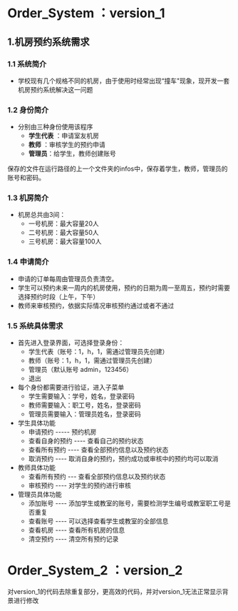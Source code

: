 # Order_System ：version_1

## 1.机房预约系统需求

### 1.1 系统简介

* 学校现有几个规格不同的机房，由于使用时经常出现“撞车"现象，现开发一套机房预约系统解决这一问题

### 1.2 身份简介

* 分别由三种身份使用该程序
  *  **学生代表** ：申请室友机房
  *  **教师** ：审核学生的预约申请
  *  **管理员**：给学生，教师创建账号

保存的文件在运行路径的上一个文件夹的infos中，保存着学生，教师，管理员的账号和密码。

### 1.3 机房简介

* 机房总共由3间：
  * 一号机房：最大容量20人
  * 二号机房：最大容量50人
  * 三号机房：最大容量100人

### 1.4 申请简介

* 申请的订单每周由管理员负责清空。
* 学生可以预约未来一周内的机房使用，预约的日期为周一至周五，预约时需要选择预约时段（上午，下午）
* 教师来审核预约，依据实际情况审核预约通过或者不通过

### 1.5 系统具体需求

* 首先进入登录界面，可选择登录身份：
  * 学生代表（账号：1，h，1，需通过管理员先创建）
  * 教师（账号：1，h，1，需通过管理员先创建）
  * 管理员（默认账号 admin，123456）
  * 退出
* 每个身份都需要进行验证，进入子菜单
  * 学生需要输入：学号，姓名，登录密码
  * 教师需要输入：职工号，姓名，登录密码
  * 管理员需要输入：管理员姓名，登录密码
* 学生具体功能
  * 申请预约 ----- 预约机房
  * 查看自身的预约 ---- 查看自己的预约状态
  * 查看所有预约 ---- 查看全部预约信息以及预约状态
  * 取消预约 ---- 取消自身的预约，预约成功或审核中的预约均可以取消
* 教师具体功能
  * 查看所有预约 --- 查看全部预约信息以及预约状态
  * 审核预约 ---- 对学生的预约进行审核
* 管理员具体功能
  * 添加账号 ---- 添加学生或教室的账号，需要检测学生编号或教室职工号是否重复
  * 查看账号 ---- 可以选择查看学生或教室的全部信息
  * 查看机房 ---- 查看所有机房的信息
  * 清空预约 ---- 清空所有预约记录

# Order_System_2 ：version_2

对version_1的代码去除重复部分，更高效的代码，并对version_1无法正常显示背景进行修改

